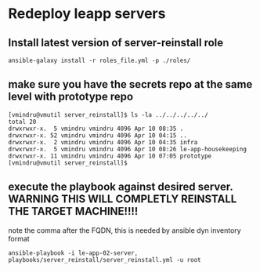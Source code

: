 # Redeploy leapp servers


## Install latest version of server-reinstall role 

```
ansible-galaxy install -r roles_file.yml -p ./roles/
```

## make sure you have the secrets repo at the same level with prototype repo

```
[vmindru@vmutil server_reinstall]$ ls -la ../../../../../
total 20
drwxrwxr-x.  5 vmindru vmindru 4096 Apr 10 08:35 .
drwxrwxr-x. 52 vmindru vmindru 4096 Apr 10 04:15 ..
drwxrwxr-x.  2 vmindru vmindru 4096 Apr 10 04:35 infra
drwxrwxr-x.  5 vmindru vmindru 4096 Apr 10 08:26 le-app-housekeeping
drwxrwxr-x. 11 vmindru vmindru 4096 Apr 10 07:05 prototype
[vmindru@vmutil server_reinstall]$
```

## execute the playbook against desired server. WARNING THIS WILL COMPLETLY REINSTALL THE TARGET MACHINE!!!!

note the comma after the FQDN, this is needed by ansible dyn inventory format


```
ansible-playbook -i le-app-02-server, playbooks/server_reinstall/server_reinstall.yml -u root
```

